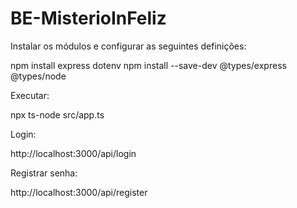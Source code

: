 # BE-MisterioInFeliz

Instalar os módulos e configurar as seguintes definições:

npm install express dotenv
npm install --save-dev @types/express @types/node

Executar:

npx ts-node src/app.ts

Login:

http://localhost:3000/api/login

Registrar senha:

http://localhost:3000/api/register
